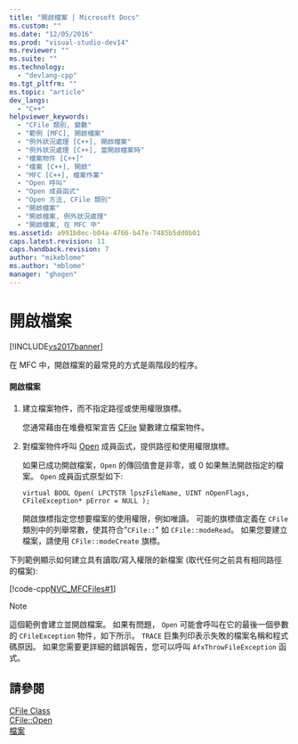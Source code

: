 ```yaml
---
title: "開啟檔案 | Microsoft Docs"
ms.custom: ""
ms.date: "12/05/2016"
ms.prod: "visual-studio-dev14"
ms.reviewer: ""
ms.suite: ""
ms.technology: 
  - "devlang-cpp"
ms.tgt_pltfrm: ""
ms.topic: "article"
dev_langs: 
  - "C++"
helpviewer_keywords: 
  - "CFile 類別, 變數"
  - "範例 [MFC], 開啟檔案"
  - "例外狀況處理 [C++], 開啟檔案"
  - "例外狀況處理 [C++], 當開啟檔案時"
  - "檔案物件 [C++]"
  - "檔案 [C++], 開啟"
  - "MFC [C++], 檔案作業"
  - "Open 呼叫"
  - "Open 成員函式"
  - "Open 方法, CFile 類別"
  - "開啟檔案"
  - "開啟檔案, 例外狀況處理"
  - "開啟檔案, 在 MFC 中"
ms.assetid: a991b8ec-b04a-4766-b47e-7485b5dd0b01
caps.latest.revision: 11
caps.handback.revision: 7
author: "mikeblome"
ms.author: "mblome"
manager: "ghogen"
---
```

# 開啟檔案
[!INCLUDE[vs2017banner](../assembler/inline/includes/vs2017banner.md)]

在 MFC 中，開啟檔案的最常見的方式是兩階段的程序。  
  
#### 開啟檔案  
  
1.  建立檔案物件，而不指定路徑或使用權限旗標。  
  
     您通常藉由在堆疊框架宣告 [CFile](../mfc/reference/cfile-class.md) 變數建立檔案物件。  
  
2.  對檔案物件呼叫 [Open](../Topic/CFile::Open.md) 成員函式，提供路徑和使用權限旗標。  
  
     如果已成功開啟檔案，`Open` 的傳回值會是非零，或 0 如果無法開啟指定的檔案。  `Open` 成員函式原型如下:  
  
     `virtual BOOL Open( LPCTSTR lpszFileName, UINT nOpenFlags, CFileException* pError = NULL );`  
  
     開啟旗標指定您想要檔案的使用權限，例如唯讀。  可能的旗標值定義在 `CFile` 類別中的列舉常數，使其符合"`CFile::`" 如 `CFile::modeRead`。  如果您要建立檔案，請使用 `CFile::modeCreate` 旗標。  
  
 下列範例顯示如何建立具有讀取\/寫入權限的新檔案 \(取代任何之前具有相同路徑的檔案\):  
  
 [!code-cpp[NVC_MFCFiles#1](../mfc/codesnippet/CPP/opening-files_1.cpp)]  
  
> [!NOTE]
>  這個範例會建立並開啟檔案。  如果有問題， `Open` 可能會呼叫在它的最後一個參數的 `CFileException` 物件，如下所示。  `TRACE` 巨集列印表示失敗的檔案名稱和程式碼原因。  如果您需要更詳細的錯誤報告，您可以呼叫 `AfxThrowFileException` 函式。  
  
## 請參閱  
 [CFile Class](../mfc/reference/cfile-class.md)   
 [CFile::Open](../Topic/CFile::Open.md)   
 [檔案](../mfc/files-in-mfc.md)